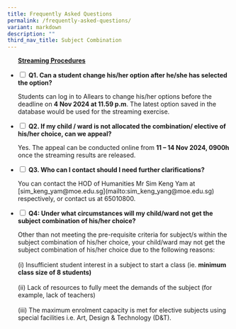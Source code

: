 ```yaml
---
title: Frequently Asked Questions
permalink: /frequently-asked-questions/
variant: markdown
description: ""
third_nav_title: Subject Combination
---
```

<ul class="jekyllcodex_accordion">
 
<strong><u>Streaming Procedures</u></strong>
	
<li><input type="checkbox" id="accordion1">  
	<label for="accordion1"><b>Q1. Can a student change his/her option after he/she has selected the option?</b></label></li>
<p>
Students can log in to Allears to change his/her options before the deadline on <b>4 Nov 2024 at 11.59 p.m</b>. The latest option saved in the database would be used for the streaming exercise.</p>

<li><input type="checkbox" id="accordion2">  
<label for="accordion2"><b>Q2. If my child / ward is not allocated the combination/ elective of his/her choice, can we appeal?</b></label>
<p>
Yes. The appeal can be conducted online from <b>11 – 14 Nov 2024, 0900h</b> once the streaming results are released.
</p>
</li>
<li><input type="checkbox" id="accordion3">  
<label for="accordion3"><b>Q3. Who can I contact should I need further clarifications?</b></label>	
<p>
You can contact the HOD of Humanities Mr Sim Keng Yam at [sim_keng_yam@moe.edu.sg](mailto:sim_keng_yang@moe.edu.sg) respectively, or contact us at 65010800.
</p><p>	
</p></li>
<li><input type="checkbox" id="accordion4">  
<label for="accordion4"><b>Q4: Under what circumstances will my child/ward not get the subject combination of his/her choice?</b></label>	
<p>
Other than not meeting the pre-requisite criteria for subject/s within the subject combination of his/her choice, your child/ward may not get the subject combination of his/her choice due to the following reasons:<br>
<br>
(i) Insufficient student interest in a subject to start a class (ie. <b>minimum class size of 8 students)</b><br><br>
(ii) Lack of resources to fully meet the demands of the subject (for example, lack of teachers)<br><br>
(iii) The maximum enrolment capacity is met for elective subjects using special facilities i.e. Art, Design &amp; Technology (D&amp;T).
</p></li>

<ul></ul></ul>